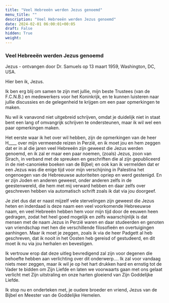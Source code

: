 ```yaml
---
title: "Veel Hebreeën werden Jezus genoemd"
menu_title: ""
description: "Veel Hebreeën werden Jezus genoemd"
date: 2024-02-01 06:00:01+00:05
draft: False
hidden: True
weight:
---
```

### Veel Hebreeën werden Jezus genoemd

Jezus - ontvangen door Dr. Samuels op 13 maart 1959, Washington, DC, USA.

Hier ben ik, Jezus.

Ik ben erg blij om samen te zijn met jullie, mijn beste Trustees (van de F.C.N.B.) en medewerkers voor het Koninkrijk, en te kunnen luisteren naar jullie discussies en de gelegenheid te krijgen om een paar opmerkingen te maken.

Nu wil ik vanavond niet uitgebreid schrijven, omdat je duidelijk niet in staat bent een lang of omvangrijk schrijven te ondersteunen, maar ik wil wel een paar opmerkingen maken.

Het eerste waar ik het over wil hebben, zijn de opmerkingen van de heer H____ over mijn vermeende reizen in Perzië, en ik moet jou en hem zeggen dat er in al die jaren veel Hebreeën zijn geweest die Jezus werden genoemd, en ik zal er maar een paar noemen, (zoals) Jezus, zoon van Sirach, in verband met de spreuken en geschriften die al zijn gepubliceerd in de niet-canonieke boeken van de Bijbel; en ook kan ik vermelden dat er een Jezus was die enige tijd voor mijn verschijning in Palestina het ongenoegen van de Hebreeuwse autoriteiten opriep en werd gestenigd. En er zijn Joden en anderen geweest, onder anderen zelfs in de geestenwereld, die hem met mij verward hebben en daar zelfs over geschreven hebben via automatisch schrift zoals ik dat via jou doorgeef.

Je ziet dus dat er naast mijzelf vele stervelingen zijn geweest die Jezus heten en inderdaad is deze naam een veel voorkomende Hebreeuwse naam, en veel Hebreeën hebben hem voor mijn tijd door de eeuwen heen gedragen, zodat het heel goed mogelijk en zelfs waarschijnlijk is dat mensen met de naam Jezus in Perzië waren en daar studeerden en genoten van vriendschap met hen die verschillende filosofieën en overtuigingen aanhingen. Maar ik moet je zeggen, zoals ik via de heer Padgett al heb geschreven, dat ik nooit in het Oosten heb gereisd of gestudeerd, en dit moet ik nu via jou herhalen en bevestigen.

Ik vertrouw erop dat deze uitleg bevredigend zal zijn voor degenen die behoefte hebben aan verlichting over dit onderwerp....
Ik zal voor vandaag niets meer zeggen, maar ik wil je op het hart drukken hard en ernstig tot de Vader te bidden om Zijn Liefde en laten we voorwaarts gaan met ons gelaat verlicht met Zijn uitstraling en onze harten gloeiend van Zijn Goddelijke Liefde.

Ik stop nu en onderteken met, je oudere broeder en vriend, Jezus van de Bijbel en Meester van de Goddelijke Hemelen. 
